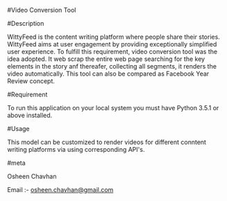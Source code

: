 #Video Conversion Tool

#Description

WittyFeed is the content writing platform where people share their stories. WittyFeed aims at user engagement by providing exceptionally simplified user experience. To fulfill this requirement, video conversion tool was the idea adopted. It web scrap the entire web page searching for the key elements in the story anf thereafer, collecting all segments, it renders the video automatically. This tool can also be compared as Facebook Year Review concept.

#Requirement

To run this application on your local system you must have Python 3.5.1 or above installed.


#Usage

This model can be customized to render videos for different conntent writing platforms via using corresponding API's.

#meta

Osheen Chavhan

Email :- osheen.chavhan@gmail.com
